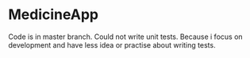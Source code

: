 # MedicineApp
Code is in master branch.
Could not write unit tests.
Because i focus on development and have less idea or practise about writing tests.
